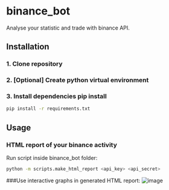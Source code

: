 # binance_bot
Analyse your statistic and trade with binance API.
## Installation
### 1. Clone repository

### 2. [Optional] Create python virtual environment

### 3. Install dependencies pip install 
```bash
pip install -r requirements.txt
```

## Usage

### HTML report of your binance activity
Run script inside binance_bot folder:
```bash
python -m scripts.make_html_report <api_key> <api_secret>
```
###Use interactive graphs in generated HTML report:
![image](https://user-images.githubusercontent.com/18515081/156665580-42554d0b-ab9a-4d97-8325-b55a006c311c.png)
